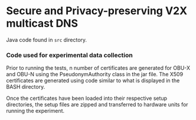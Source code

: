 # Secure and Privacy-preserving V2X multicast DNS
Java code found in ```src``` directory. 

### Code used for experimental data collection 

Prior to running the tests, n number of certificates are generated for OBU-X and OBU-N using the PseudonymAuthority class in the jar file. The X509 certificates are generated using code similar to what is displayed in the BASH directory. 

Once the certificates have been loaded into their respective setup directories, the setup files are zipped and transferred to hardware units for running the experiment.
